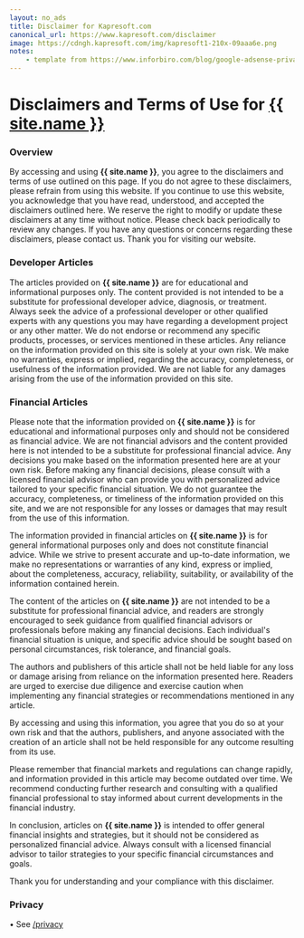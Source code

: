 ```yaml
---
layout: no_ads
title: Disclaimer for Kapresoft.com
canonical_url: https://www.kapresoft.com/disclaimer
image: https://cdngh.kapresoft.com/img/kapresoft1-210x-09aaa6e.png 
notes:
    - template from https://www.inforbiro.com/blog/google-adsense-privacy-policy-example
---
```


# Disclaimers and Terms of Use for <a href="/">{{ site.name }}</a>

### Overview

By accessing and using **{{ site.name }}**, you agree to the disclaimers and terms of use outlined on this page. If you do not agree to these disclaimers, please refrain from using this website. If you continue to use this website, you acknowledge that you have read, understood, and accepted the disclaimers outlined here. We reserve the right to modify or update these disclaimers at any time without notice. Please check back periodically to review any changes. If you have any questions or concerns regarding these disclaimers, please contact us. Thank you for visiting our website.

### Developer Articles

The articles provided on **{{ site.name }}** are for educational and informational purposes only. The content provided is not intended to be a substitute for professional developer advice, diagnosis, or treatment. Always seek the advice of a professional developer or other qualified experts with any questions you may have regarding a development project or any other matter. We do not endorse or recommend any specific products, processes, or services mentioned in these articles. Any reliance on the information provided on this site is solely at your own risk. We make no warranties, express or implied, regarding the accuracy, completeness, or usefulness of the information provided. We are not liable for any damages arising from the use of the information provided on this site.

### Financial Articles

Please note that the information provided on **{{ site.name }}** is for educational and informational purposes only and should not be considered as financial advice. We are not financial advisors and the content provided here is not intended to be a substitute for professional financial advice. Any decisions you make based on the information presented here are at your own risk. Before making any financial decisions, please consult with a licensed financial advisor who can provide you with personalized advice tailored to your specific financial situation. We do not guarantee the accuracy, completeness, or timeliness of the information provided on this site, and we are not responsible for any losses or damages that may result from the use of this information.

The information provided in financial articles on **{{ site.name }}** is for general informational purposes only and does not constitute financial advice. While we strive to present accurate and up-to-date information, we make no representations or warranties of any kind, express or implied, about the completeness, accuracy, reliability, suitability, or availability of the information contained herein.

The content of the articles on **{{ site.name }}** are not intended to be a substitute for professional financial advice, and readers are strongly encouraged to seek guidance from qualified financial advisors or professionals before making any financial decisions. Each individual's financial situation is unique, and specific advice should be sought based on personal circumstances, risk tolerance, and financial goals.

The authors and publishers of this article shall not be held liable for any loss or damage arising from reliance on the information presented here. Readers are urged to exercise due diligence and exercise caution when implementing any financial strategies or recommendations mentioned in any article.

By accessing and using this information, you agree that you do so at your own risk and that the authors, publishers, and anyone associated with the creation of an article shall not be held responsible for any outcome resulting from its use.

Please remember that financial markets and regulations can change rapidly, and information provided in this article may become outdated over time. We recommend conducting further research and consulting with a qualified financial professional to stay informed about current developments in the financial industry.

In conclusion, articles on **{{ site.name }}** is intended to offer general financial insights and strategies, but it should not be considered as personalized financial advice. Always consult with a licensed financial advisor to tailor strategies to your specific financial circumstances and goals.

Thank you for understanding and your compliance with this disclaimer.

### Privacy

• See [/privacy](/privacy)
